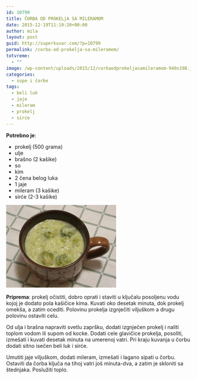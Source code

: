 ```yaml
---
id: 10799
title: ČORBA OD PROKELjA SA MILERAMOM
date: 2015-12-19T11:19:20+00:00
author: mila
layout: post
guid: http://superkuvar.com/?p=10799
permalink: /corba-od-prokelja-sa-mileramom/
totvreme:
  - ""
image: /wp-content/uploads/2015/12/corbaodprokeljasamileramom-940x198.jpg
categories:
  - supe i čorbe
tags:
  - beli luk
  - jaje
  - mileram
  - prokelj
  - sirće
---
```

**Potrebno je**:  
* prokelj (500 grama)  
* ulje  
* brašno (2 kašike)  
* so  
* kim  
* 2 čena belog luka  
* 1 jaje  
* mileram (3 kašike)  
* sirće (2-3 kašike)

[<img class="alignnone size-medium wp-image-10802" src="/wp-content/uploads/2015/12/corbaodprokeljasamileramom-300x225.jpg" alt="corbaodprokeljasamileramom" width="300" height="225" />](/wp-content/uploads/2015/12/corbaodprokeljasamileramom-e1450523861983.jpg)

**Priprema**: prokelj očistiti, dobro oprati i staviti u ključalu posoljenu vodu kojoj je dodato pola kašičice kima. Kuvati oko desetak minuta, dok prokelj omekša, a zatim ocediti. Polovinu prokelja izgnječiti viljuškom a drugu polovinu ostaviti celu.

Od ulja i brašna napraviti svetlu zapršku, dodati izgnječen prokelj i naliti toplom vodom ili supom od kocke. Dodati cele glavičice prokelja, posoliti, izmešati i kuvati desetak minuta na umerenoj vatri. Pri kraju kuvanja u čorbu dodati sitno isečen beli luk i sirće.

Umutiti jaje viljuškom, dodati mileram, izmešati i lagano sipati u čorbu. Ostaviti da čorba ključa na tihoj vatri još minuta-dva, a zatim je skloniti sa štednjaka. Poslužiti toplo.